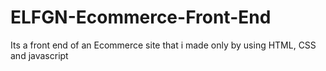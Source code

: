 # ELFGN-Ecommerce-Front-End
Its a front end of an Ecommerce site that i made only by using HTML, CSS and javascript
